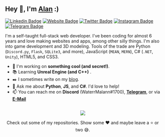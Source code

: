 ## Hey 👋, I'm [Alan](http://alanvarghese.me/) :)

[![Linkedin Badge](https://img.shields.io/badge/-LinkedIn-0e76a8?style=flat-square&logo=Linkedin&logoColor=white)](https://linkedin.com/in/alan-varghese) [![Website Badge](https://img.shields.io/badge/Website-3b5998?style=flat-square&logo=google-chrome&logoColor=white)](http://alanvarghese.me/) [![Twitter Badge](https://img.shields.io/badge/-Twitter-00acee?style=flat-square&logo=Twitter&logoColor=white)](https://twitter.com/waterrmalann) [![Instagram Badge](https://img.shields.io/badge/-Instagram-e4405f?style=flat-square&logo=Instagram&logoColor=white)](https://instagram.com/waterrmalann/) [![Telegram Badge](https://img.shields.io/badge/-Telegram-0088cc?style=flat-square&logo=Telegram&logoColor=white)](https://t.me/waterrmalann) 

I'm a self-taught full-stack web developer. I've been coding for almost 6 years and love making websites and apps, among other silly things. I'm also into game development and 3D modeling. Tools of the trade are Python (`Discord.py`, `Flask`, `SQLite3`, and more), JavaScript (`MEAN`, `MERN`), C# (`.NET`, `Unity`), HTML5, and CSS3.

- 🚀 I'm working on **something cool (and secret!)**.
- 📚 Learning **Unreal Engine (and C++)** .
- ✒️ I sometimes write on my [blog](https://shinysheeppizza.tumblr.com).
- 💬 Ask me about **Python**, **JS**, and **C#**. I'd love to help!
- 📫 You can reach me on **Discord** (WaterrMalann#1700), [**Telegram**](https://telegram.me/waterrmalann), or via [**E-Mail**](mailto:hello@alanvarghese.me)

##

<p align = "center">
    <img align = "center" src = "https://github-readme-stats.vercel.app/api?username=waterrmalann&show_icons=true&hide_title=true&hide_border=true&include_all_commits=true&count_private=true&theme=graywhite" />
</p>

<p align="center">Check out some of my repositories. Show some ❤️ and maybe leave a ⭐ or two 😅.</p>

